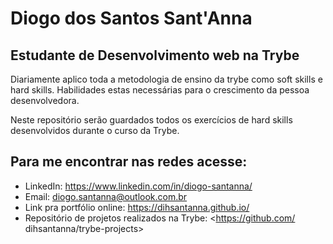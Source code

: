 # Diogo dos Santos Sant'Anna

## Estudante de Desenvolvimento web na Trybe

Diariamente aplico toda a metodologia de ensino da trybe como soft skills e hard skills. Habilidades estas necessárias para o crescimento da pessoa desenvolvedora.

Neste repositório serão guardados todos os exercícios de hard skills desenvolvidos durante o curso da Trybe.

## Para me encontrar nas redes acesse:

* LinkedIn: <https://www.linkedin.com/in/diogo-santanna/>
* Email: diogo.santanna@outlook.com.br
* Link pra portfólio online: <https://dihsantanna.github.io/>
* Repositório de projetos realizados na Trybe: <https://github.com/ dihsantanna/trybe-projects>

